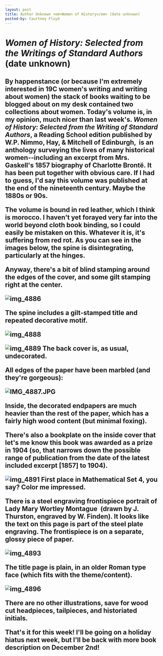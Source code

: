 ```yaml
---
layout: post
title: Author Unknown <em>Women of History</em> (date unknown)
posted-by: Courtney Floyd
---
```

<h1><em>Women of History: Selected from the Writings of Standard Authors</em> (date unknown)</h1>

<h2 style="text-align:left"> By happenstance (or because I'm extremely interested in 19C women's writing and writing about women) the stack of books waiting to be blogged about on my desk contained two collections about women. Today's volume is, in my opinion, much nicer than last week's. <em>Women of History: Selected from the Writing of Standard Authors</em>, a Reading School edition published by W.P. Nimmo, Hay, & Mitchell of Edinburgh,  is an anthology surveying the lives of many historical women--including an excerpt from Mrs. Gaskell's 1857 biography of Charlotte Brontë. It has been put together with obvious care. If I had to guess, I'd say this volume was published at the end of the nineteenth century. Maybe the 1880s or 90s.

<!--more-->

<p>The volume is bound in red leather, which I think is morocco. I haven't yet forayed very far into the world beyond cloth book binding, so I could easily be mistaken on this. Whatever it is, it's suffering from red rot. As you can see in the images below, the spine is disintegrating, particularly at the hinges.</p>

<p>Anyway, there's a bit of blind stamping around the edges of the cover, and some gilt stamping right at the center.</p>

<img class="aligncenter size-full wp-image-2353" src="https://courtneyafloyd.files.wordpress.com/2016/11/img_4886.jpg" alt="img_4886"><br>

<p>The spine includes a gilt-stamped title and repeated decorative motif.</p>

<img class="aligncenter size-full wp-image-2356" src="https://courtneyafloyd.files.wordpress.com/2016/11/img_4888.jpg" alt="img_4888"><br>

<img class="aligncenter size-full wp-image-2359" src="https://courtneyafloyd.files.wordpress.com/2016/11/img_4889.jpg" alt="img_4889"> The back cover is, as usual, undecorated.<br>

<p>All edges of the paper have been marbled (and they're gorgeous):</p>

<img class="aligncenter size-full wp-image-2367" src="https://courtneyafloyd.files.wordpress.com/2016/11/img_4887.jpg" alt="IMG_4887.JPG"><br>

<p>Inside, the decorated endpapers are much heavier than the rest of the paper, which has a fairly high wood content (but minimal foxing).</p>

<p>There's also a bookplate on the inside cover that let's me know this book was awarded as a prize in 1904 (so, that narrows down the possible range of publication from the date of the latest included excerpt [1857] to 1904).</p>

<img class="aligncenter size-medium wp-image-2375" src="https://courtneyafloyd.files.wordpress.com/2016/11/img_4891.jpg?w=225" alt="img_4891"> First place in Mathematical Set 4, you say? Color me impressed.<br>

<p>There is a steel engraving frontispiece portrait of Lady Mary Wortley Montague  (drawn by J. Thurston, engraved by W. Finden). It looks like the text on this page is part of the steel plate engraving. The frontispiece is on a separate, glossy piece of paper.</p>

<img class="aligncenter size-full wp-image-2385" src="https://courtneyafloyd.files.wordpress.com/2016/11/img_48931.jpg" alt="img_4893"><br>

<p>The title page is plain, in an older Roman type face (which fits with the theme/content).</p>

<img class="aligncenter size-full wp-image-2387" src="https://courtneyafloyd.files.wordpress.com/2016/11/img_4896.jpg" alt="img_4896"><br>

<p>There are no other illustrations, save for wood cut headpieces, tailpieces, and historiated initials.</p>

That's it for this week! I'll be going on a holiday hiatus next week, but I'll be back with more book description on December 2nd! </h2>

 

